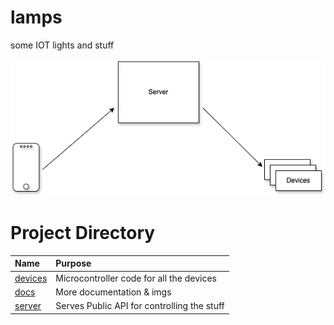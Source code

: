 # lamps
some IOT lights and stuff

<img src="docs/lamps.drawio.png"/>
 
# Project Directory
| Name                                  | Purpose                                           | 
| :--                                   | :--                                               |
|[devices](electron)                    | Microcontroller code for all the devices          |
|[docs](docs)                           | More documentation & imgs                         |
|[server](services)                     | Serves Public API for controlling the stuff       |


